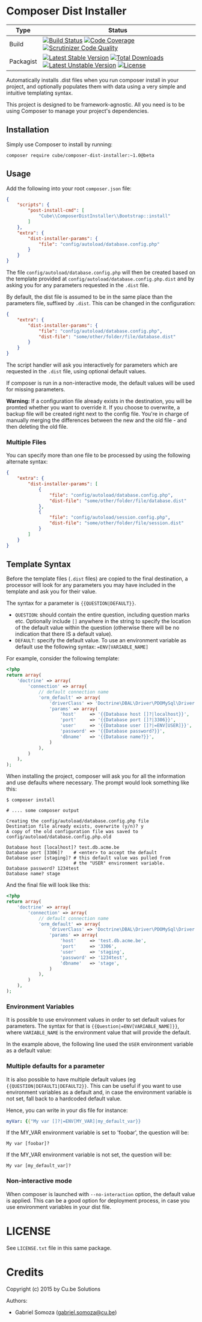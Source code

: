 # Composer Dist Installer
|Type|Status|
|----|----|
|Build|[![Build Status](https://travis-ci.org/Cube-Solutions/composer-dist-installer.svg?branch=master)](https://travis-ci.org/Cube-Solutions/composer-dist-installer) [![Code Coverage](https://scrutinizer-ci.com/g/Cube-Solutions/composer-dist-installer/badges/coverage.png?b=master)](https://scrutinizer-ci.com/g/Cube-Solutions/composer-dist-installer/?branch=master) [![Scrutinizer Code Quality](https://scrutinizer-ci.com/g/Cube-Solutions/composer-dist-installer/badges/quality-score.png?b=master)](https://scrutinizer-ci.com/g/Cube-Solutions/composer-dist-installer/?branch=master)|
|Packagist|[![Latest Stable Version](https://poser.pugx.org/cube/composer-dist-installer/v/stable.svg)](https://packagist.org/packages/cube/composer-dist-installer) [![Total Downloads](https://poser.pugx.org/cube/composer-dist-installer/downloads.svg)](https://packagist.org/packages/cube/composer-dist-installer) [![Latest Unstable Version](https://poser.pugx.org/cube/composer-dist-installer/v/unstable.svg)](https://packagist.org/packages/cube/composer-dist-installer) [![License](https://poser.pugx.org/cube/composer-dist-installer/license.svg)](https://packagist.org/packages/cube/composer-dist-installer)|

Automatically installs .dist files when you run composer install in your project, and optionally populates them with
data using a very simple and intuitive templating syntax.

This project is designed to be framework-agnostic. All you need is to be using Composer to manage your project's dependencies.

## Installation

Simply use Composer to install by running:

    composer require cube/composer-dist-installer:~1.0@beta

## Usage

Add the following into your root `composer.json` file:

```json
{
    "scripts": {
        "post-install-cmd": [
            "Cube\\ComposerDistInstaller\\Bootstrap::install"
        ]
    },
    "extra": {
        "dist-installer-params": {
            "file": "config/autoload/database.config.php"
        }
    }
}
```

The file `config/autoload/database.config.php` will then be created based on the template provided at
`config/autoload/database.config.php.dist` and by asking you for any parameters requested in the `.dist` file.

By default, the dist file is assumed to be in the same place than the parameters file, suffixed by ``.dist``. 
This can be changed in the configuration:

```json
{
    "extra": {
        "dist-installer-params": {
            "file": "config/autoload/database.config.php",
            "dist-file": "some/other/folder/file/database.dist"
        }
    }
}
```

The script handler will ask you interactively for parameters which are requested in the `.dist` file, using optional
default values.

If composer is run in a non-interactive mode, the default values will be used for missing parameters.

**Warning:** If a configuration file already exists in the destination, you will be promted whether you want to override
it. If you choose to overwrite, a backup file will be created right next to the config file. You're in charge of 
manually merging the differences between the new and the old file - and then deleting the old file.

### Multiple Files
You can specify more than one file to be processed by using the following alternate syntax:

```json
{
    "extra": {
        "dist-installer-params": [
            {
                "file": "config/autoload/database.config.php",
                "dist-file": "some/other/folder/file/database.dist"
            },
            {
                "file": "config/autoload/session.config.php",
                "dist-file": "some/other/folder/file/session.dist"
            }
        ]
    }
}
```

## Template Syntax
Before the template files (`.dist` files) are copied to the final destination, a processor will look for any parameters
you may have included in the template and ask you for their value.
 
The syntax for a parameter is `{{QUESTION|DEFAULT}}`.

* `QUESTION`: should contain the entire question, including question marks etc. Optionally include `[]` anywhere in the 
    string to specify the location of the default value within the question (otherwise there will be no indication that
    there IS a default value).
* `DEFAULT`: specify the default value. To use an environment variable as default use the following syntax: 
    `=ENV[VARIABLE_NAME]`

For example, consider the following template:
```php
<?php
return array(
    'doctrine' => array(
        'connection' => array(
            // default connection name
            'orm_default' => array(
                'driverClass' => 'Doctrine\DBAL\Driver\PDOMySql\Driver',
                'params' => array(
                    'host'     => '{{Database host []?|localhost}}',
                    'port'     => '{{Database port []?|3306}}',
                    'user'     => '{{Database user []?|=ENV[USER]}}',
                    'password' => '{{Database password?}}',
                    'dbname'   => '{{Database name?}}',
                )
            ),
        )
    ),
);
```

When installing the project, composer will ask you for all the information and use defaults where necessary. The prompt
would look something like this:

```
$ composer install

# .... some composer output

Creating the config/autoload/database.config.php file
Destination file already exists, overwrite (y/n)? y
A copy of the old configuration file was saved to config/autoload/database.config.php.old

Database host [localhost]? test.db.acme.be
Database port [3306]?    # <enter> to accept the default
Database user [staging]? # this default value was pulled from
                         # the "USER" environment variable.
Database password? 1234test
Database name? stage
```

And the final file will look like this:

```php
<?php
return array(
    'doctrine' => array(
        'connection' => array(
            // default connection name
            'orm_default' => array(
                'driverClass' => 'Doctrine\DBAL\Driver\PDOMySql\Driver',
                'params' => array(
                    'host'     => 'test.db.acme.be',
                    'port'     => '3306',
                    'user'     => 'staging',
                    'password' => '1234test',
                    'dbname'   => 'stage',
                )
            ),
        )
    ),
);
```
### Environment Variables
It is possible to use environment values in order to set default values for parameters. The syntax for that is
`{{Question|=ENV[VARIABLE_NAME]}}`, where `VARIABLE_NAME` is the environment value that will provide the default.

In the example above, the following line used the `USER` environment variable as a default value:

### Multiple defaults for a parameter
It is also possible to have multiple default values (eg `{{QUESTION|DEFAULT1|DEFAULT2}}`.
This can be useful if you want to use environment variables as a default and, in case the environment variable is not set, fall back to a hardcoded default value.

Hence, you can write in your dis file for instance:
```yaml
myVar: {{"My var []?|=ENV[MY_VAR]|my_default_var}}
```

If the MY_VAR environment variable is set to 'foobar', the question will be:
```
My var [foobar]?
```

If the MY_VAR environment variable is not set, the question will be:
```
My var [my_default_var]?
```

### Non-interactive mode
When composer is launched with `--no-interaction` option, the default value is applied.
This can be a good option for deployment process, in case you use environment variables in your dist file.

# LICENSE
See `LICENSE.txt` file in this same package.

# Credits

Copyright (c) 2015 by Cu.be Solutions

Authors:
* Gabriel Somoza (gabriel.somoza@cu.be)
